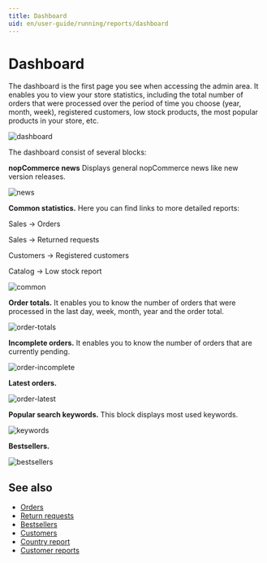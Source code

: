 ```yaml
---
title: Dashboard
uid: en/user-guide/running/reports/dashboard
---
```


# Dashboard

The dashboard is the first page you see when accessing the admin area. It enables you to view your store statistics, including the total number of orders that were processed over the period of time you choose (year, month, week), registered customers, low stock products, the most popular products in your store, etc.

![dashboard](~/en/user-guide/running/reports/_static/dashboard/dashboard.png)

The dashboard consist of several blocks:

**nopCommerce news** Displays general nopCommerce news like new version releases.

![news](~/en/user-guide/running/reports/_static/dashboard/news.png)

**Common statistics.** Here you can find links to more detailed reports:

Sales → Orders

Sales → Returned requests

Customers → Registered customers

Catalog → Low stock report

![common](~/en/user-guide/running/reports/_static/dashboard/common.png)

**Order totals.** It enables you to know the number of orders that were processed in the last day, week, month, year and the order total.

![order-totals](~/en/user-guide/running/reports/_static/dashboard/order-totals.png)

**Incomplete orders.** It enables you to know the number of orders that are currently pending.

![order-incomplete](~/en/user-guide/running/reports/_static/dashboard/order-incomplete.png)

**Latest orders.**

![order-latest](~/en/user-guide/running/reports/_static/dashboard/order-latest.png)

**Popular search keywords.** This block displays most used keywords.

![keywords](~/en/user-guide/running/reports/_static/dashboard/keywords.png)

**Bestsellers.**

![bestsellers](~/en/user-guide/running/reports/_static/dashboard/bestsellers.png)

## See also

* [Orders](xref:en/user-guide/running/order-management/orders/index)
* [Return requests](xref:en/user-guide/running/order-management/return-requests/index)
* [Bestsellers](xref:en/user-guide/running/reports/bestsellers-never-purchased)
* [Customers](xref:en/user-guide/running/customer-management/index)
* [Country report](xref:en/user-guide/running/reports/country-report)
* [Customer reports](xref:en/user-guide/running/reports/customer-reports)
